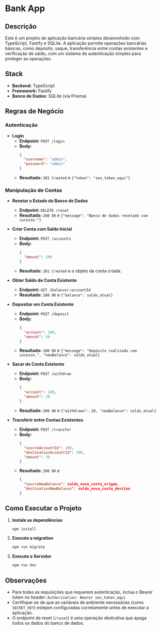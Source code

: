 # Bank App

## Descrição
Este é um projeto de aplicação bancária simples desenvolvido com TypeScript, Fastify e SQLite. A aplicação permite operações bancárias básicas, como depósito, saque, transferência entre contas existentes e verificação de saldo, com um sistema de autenticação simples para proteger as operações.

## Stack
- **Backend:** TypeScript
- **Framework:** Fastify
- **Banco de Dados:** SQLite (via Prisma)

## Regras de Negócio

### Autenticação

- **Login**
  - **Endpoint:** `POST /login`
  - **Body:**
    ```json
    {
      "username": "admin",
      "password": "admin"
    }
    ```
  - **Resultado:** `201 Created` e `{"token": "seu_token_aqui"}`

### Manipulação de Contas

- **Resetar o Estado do Banco de Dados**
  - **Endpoint:** `DELETE /reset`
  - **Resultado:** `200 OK` e `{"message": "Banco de dados resetado com sucesso."}`

- **Criar Conta com Saldo Inicial**
  - **Endpoint:** `POST /accounts`
  - **Body:**
    ```json
    {
      "amount": 100
    }
    ```
  - **Resultado:** `201 Created` e o objeto da conta criada.

- **Obter Saldo de Conta Existente**
  - **Endpoint:** `GET /balance/:accountId`
  - **Resultado:** `200 OK` e `{"balance": saldo_atual}`

- **Depositar em Conta Existente**
  - **Endpoint:** `POST /deposit`
  - **Body:**
    ```json
    {
      "account": 100,
      "amount": 50
    }
    ```
  - **Resultado:** `200 OK` e `{"message": "Depósito realizado com sucesso.", "newBalance": saldo_atual}`

- **Sacar de Conta Existente**
  - **Endpoint:** `POST /withdraw`
  - **Body:**
    ```json
    {
      "account": 100,
      "amount": 20
    }
    ```
  - **Resultado:** `200 OK` e `{"withdrawn": 20, "newBalance": saldo_atual}`

- **Transferir entre Contas Existentes**
  - **Endpoint:** `POST /transfer`
  - **Body:**
    ```json
    {
      "sourceAccountId": 100,
      "destinationAccountId": 200,
      "amount": 30
    }
    ```
  - **Resultado:** `200 OK` e 
    ```json
    {
      "sourceNewBalance": saldo_nova_conta_origem,
      "destinationNewBalance": saldo_nova_conta_destino
    }
    ```

## Como Executar o Projeto

1. **Instale as dependências**
    ```bash
    npm install
    ```

2. **Execute a migration**
    ```bash
    npm run migrate
    ```

3. **Execute o Servidor**
    ```bash
    npm run dev
    ```

## Observações
- Para todas as requisições que requerem autenticação, inclua o Bearer token no header:
`Authorization: Bearer seu_token_aqui`
- Certifique-se de que as variáveis de ambiente necessárias (como `SECRET_KEY`) estejam configuradas corretamente antes de executar a aplicação.
- O endpoint de reset (`/reset`) é uma operação destrutiva que apaga todos os dados do banco de dados.
